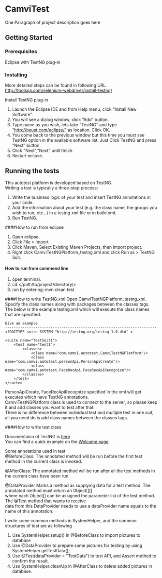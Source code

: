 # CamviTest


One Paragraph of project description goes here

## Getting Started


### Prerequisites

Eclipse with TestNG plug-in

### Installing

More detailed steps can be found in following URL.
http://toolsqa.com/selenium-webdriver/install-testng/

Install TestNG plug-in
1) Launch the Eclipse IDE and from Help menu, click “Install New Software”.
2) You will see a dialog window, click “Add” button.
3) Type name as you wish, lets take “TestNG” and type “http://beust.com/eclipse/” as location. Click OK.
4) You come back to the previous window but this time you must see TestNG option in the available software list. Just Click TestNG and press “Next” button.
5) Click "Next","Next" until finish.
6) Restart eclipse.



## Running the tests

This autotest platform is developed based on TestNG.\
Writing a test is typically a three-step process:

1. Write the business logic of your test and insert TestNG annotations in your code.
2. Add the information about your test (e.g. the class name, the groups you wish to run, etc...) in a testng.xml file or in build.xml.
3. Run TestNG.


####How to run from eclipse
1. Open eclipse.
2. Click File > Import.
3. Click Maven, Select Existing Maven Projects, then import project.
4. Right click CamviTestNGPlatform_testng.xml and click Run as > TestNG Suit.

#### How to run from commend line
1. open terminal.
2. cd </path/to/project/directory/>
3. run by entering: mvn clean test

####How to write TestNG.xml
Open CamviTestNGPlatform_testng.xml.\
Specify the class names along with packages between the classes tags.\
The below is the example testng.xml which will execute the class names that are specified.

```
Give an example
----------------------------------------------------------------------
<!DOCTYPE suite SYSTEM "http://testng.org/testng-1.0.dtd" >

<suite name="TestSuit1">
    <test name="test1">
        <classes>
            <class name="com.camvi.autotest.CamviTestNGPlatform"/>
            <class name="com.camvi.autotest.personApi.PersonApiCreate"/>
            <class name="com.camvi.autotest.FaceRecApi.FaceRecApiRecognize"/>  
        </classes>
    </test>
</suite>
```
PersonApiCreate, FaceRecApiRecognize specified in the xml will get executes which have TestNG annotations.\
CamviTestNGPlatform class is used to connect to the server, so please keep it and add classes you want to test after that.\
There is no difference between individual test and multiple test in one suit, all you need do is add class names between the classes tags.

####How to write test class

Documentaion of TestNG is [here](http://testng.org/doc/documentation-main.html#introduction)\
You can find a quick example on the [Welcome page](http://testng.org/doc/index.html)

Some annotations used in test\
@BeforeClass: The annotated method will be run before the first test method in the current class is invoked.  

@AfterClass: The annotated method will be run after all the test methods in the current class have been run.  

@DataProvider	Marks a method as supplying data for a test method. The annotated method must return an Object[][] \
where each Object[] can be assigned the parameter list of the test method. The @Test method that wants to receive \
data from this DataProvider needs to use a dataProvider name equals to the name of this annotation.

I write some common methods in SystemHelper, and the common structures of test are as following
1. Use SystemHelper.setup() in @BeforeClass to import pictures to database
2. Use @DataProvider to prepare some pictures for testing by using SystemHelper.getTestData();
3. Use @Test(dataProvider = "TestData") to test API, and Assert method to confirm the result.
4. Use SystemHelper.cleanUp in @AfterClass to delete added pictures in database.
